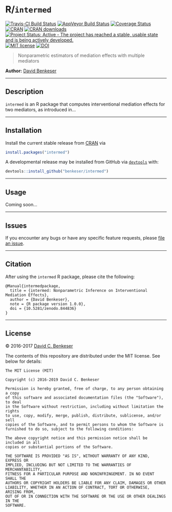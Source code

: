 
# R/`intermed`

[![Travis-CI Build
Status](https://travis-ci.org/benkeser/intermed.svg?branch=master)](https://travis-ci.org/benkeser/intermed)
[![AppVeyor Build
Status](https://ci.appveyor.com/api/projects/status/github/benkeser/intermed?branch=master&svg=true)](https://ci.appveyor.com/project/benkeser/intermed)
[![Coverage
Status](https://img.shields.io/codecov/c/github/benkeser/intermed/master.svg)](https://codecov.io/github/benkeser/intermed?branch=master)
[![CRAN](http://www.r-pkg.org/badges/version/intermed)](http://www.r-pkg.org/pkg/intermed)
[![CRAN
downloads](https://cranlogs.r-pkg.org/badges/intermed)](https://CRAN.R-project.org/package=intermed)
[![Project Status: Active - The project has reached a stable, usable
state and is being actively
developed.](http://www.repostatus.org/badges/latest/active.svg)](http://www.repostatus.org/#active)
[![MIT
license](http://img.shields.io/badge/license-MIT-brightgreen.svg)](http://opensource.org/licenses/MIT)
[![DOI](https://zenodo.org/badge/75324341.svg)](https://zenodo.org/badge/latestdoi/75324341)

> Nonparametric estimators of mediation effects with multiple mediators

**Author:** [David Benkeser](https://www.benkeserstatistics.com/)

-----

## Description

`intermed` is an R package that computes interventional mediation
effects for two mediators, as introduced in…

-----

## Installation

Install the current stable release from
[CRAN](https://cran.r-project.org/) via

``` r
install.packages("intermed")
```

A developmental release may be installed from GitHub via
[`devtools`](https://www.rstudio.com/products/rpackages/devtools/) with:

``` r
devtools::install_github("benkeser/intermed")
```

-----

## Usage

Coming soon…

-----

## Issues

If you encounter any bugs or have any specific feature requests, please
[file an issue](https://github.com/benkeser/intermed/issues).

-----

## Citation

After using the `intermed` R package, please cite the following:

    @Manual{intermedpackage,
      title = {intermed: Nonparametric Inference on Interventional Mediation Effects},
      author = {David Benkeser},
      note = {R package version 1.0.0},
      doi = {10.5281/zenodo.844836}
    }

-----

## License

© 2016-2017 [David C. Benkeser](http://www.benkeserstatistics.com)

The contents of this repository are distributed under the MIT license.
See below for details:

    The MIT License (MIT)
    
    Copyright (c) 2016-2019 David C. Benkeser
    
    Permission is hereby granted, free of charge, to any person obtaining a copy
    of this software and associated documentation files (the "Software"), to deal
    in the Software without restriction, including without limitation the rights
    to use, copy, modify, merge, publish, distribute, sublicense, and/or sell
    copies of the Software, and to permit persons to whom the Software is
    furnished to do so, subject to the following conditions:
    
    The above copyright notice and this permission notice shall be included in all
    copies or substantial portions of the Software.
    
    THE SOFTWARE IS PROVIDED "AS IS", WITHOUT WARRANTY OF ANY KIND, EXPRESS OR
    IMPLIED, INCLUDING BUT NOT LIMITED TO THE WARRANTIES OF MERCHANTABILITY,
    FITNESS FOR A PARTICULAR PURPOSE AND NONINFRINGEMENT. IN NO EVENT SHALL THE
    AUTHORS OR COPYRIGHT HOLDERS BE LIABLE FOR ANY CLAIM, DAMAGES OR OTHER
    LIABILITY, WHETHER IN AN ACTION OF CONTRACT, TORT OR OTHERWISE, ARISING FROM,
    OUT OF OR IN CONNECTION WITH THE SOFTWARE OR THE USE OR OTHER DEALINGS IN THE
    SOFTWARE.
